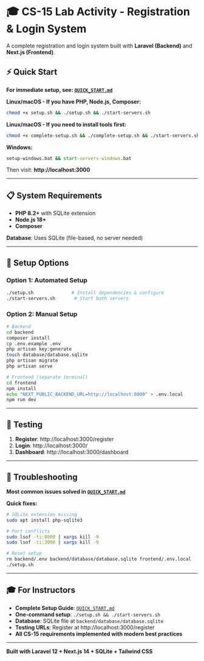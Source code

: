 # 🎓 CS-15 Lab Activity - Registration & Login System

A complete registration and login system built with **Laravel (Backend)** and **Next.js (Frontend)**.

## ⚡ Quick Start

**For immediate setup, see: [`QUICK_START.md`](./QUICK_START.md)**

**Linux/macOS - If you have PHP, Node.js, Composer:**
```bash
chmod +x setup.sh && ./setup.sh && ./start-servers.sh
```

**Linux/macOS - If you need to install tools first:**
```bash
chmod +x complete-setup.sh && ./complete-setup.sh && ./start-servers.sh
```

**Windows:**
```cmd
setup-windows.bat && start-servers-windows.bat
```

Then visit: **http://localhost:3000**


---

## 📋 System Requirements

- **PHP 8.2+** with SQLite extension
- **Node.js 18+**  
- **Composer**

**Database**: Uses SQLite (file-based, no server needed)

---

## 🚀 Setup Options

### Option 1: Automated Setup
```bash
./setup.sh              # Install dependencies & configure
./start-servers.sh       # Start both servers
```

### Option 2: Manual Setup
```bash
# Backend
cd backend
composer install
cp .env.example .env
php artisan key:generate  
touch database/database.sqlite
php artisan migrate
php artisan serve

# Frontend (separate terminal)
cd frontend
npm install
echo "NEXT_PUBLIC_BACKEND_URL=http://localhost:8000" > .env.local
npm run dev
```

---

## 🧪 Testing

1. **Register**: http://localhost:3000/register
2. **Login**: http://localhost:3000/
3. **Dashboard**: http://localhost:3000/dashboard

---

## 🔧 Troubleshooting

**Most common issues solved in [`QUICK_START.md`](./QUICK_START.md)**

**Quick fixes:**
```bash
# SQLite extension missing
sudo apt install php-sqlite3

# Port conflicts  
sudo lsof -ti:8000 | xargs kill -9
sudo lsof -ti:3000 | xargs kill -9

# Reset setup
rm backend/.env backend/database/database.sqlite frontend/.env.local
./setup.sh
```

---

## 🎓 For Instructors

- **Complete Setup Guide**: [`QUICK_START.md`](./QUICK_START.md)
- **One-command setup**: `./setup.sh && ./start-servers.sh`
- **Database**: SQLite file at `backend/database/database.sqlite`
- **Testing URLs**: Register at http://localhost:3000/register
- **All CS-15 requirements implemented with modern best practices**

---

**Built with Laravel 12 + Next.js 14 + SQLite + Tailwind CSS**